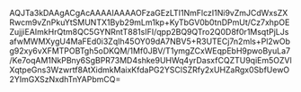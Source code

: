 AQJTa3kDAAgACgAcAAAAIAAAAOFzaGEzLTI1NmFlczI1Ni9vZmJCdWxsZXRwcm9vZnPkuYtSMUNTX1Byb29mLm1kp+KyTbGV0b0tnDPmUt/Cz7xhpOEZujjiEAImkHrQtm8QC5GYNRntT881sIFI/qpp2BQ9QTro2Q0D8f0r1MsqtPjLJsafwMWMXygU4MaFEd0i3ZqIh45OY09dA7NBV5+R3UTECj7n2mls+Pl2wObg92xy6vXFMTPOBTgh5oDKQM/1Mf0JBV/T1ymgZCxWEqpEbH9pwoByuLa7/Ke7oqAM1NkPBny6SgBPR73MD4shke9UHWq4yrDasxfCQZTU9qiEm5OZVlXqtpeGns3Wzwrtf8AtXidmkMaixKfdaPG2YSClSZRfy2xUHZaRgx0SbfUewO2YImGXSzNxdhTnYAPbmCQ=